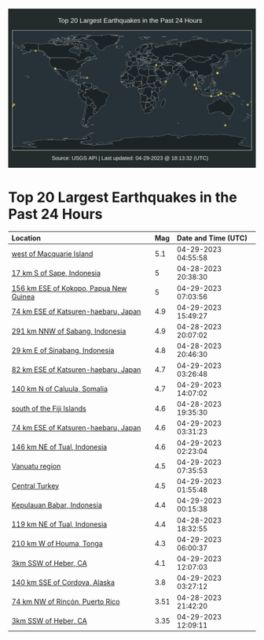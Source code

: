 ![Map](./map.png)

# Top 20 Largest Earthquakes in the Past 24 Hours

| Location | Mag | Date and Time (UTC) |
|:---|:---|:---|
| [west of Macquarie Island](https://earthquake.usgs.gov/earthquakes/eventpage/us7000jww8) | 5.1 | 04-29-2023 04:55:58 |
| [17 km S of Sape, Indonesia](https://earthquake.usgs.gov/earthquakes/eventpage/us7000jwt6) | 5 | 04-28-2023 20:38:30 |
| [156 km ESE of Kokopo, Papua New Guinea](https://earthquake.usgs.gov/earthquakes/eventpage/us7000jwwp) | 5 | 04-29-2023 07:03:56 |
| [74 km ESE of Katsuren-haebaru, Japan](https://earthquake.usgs.gov/earthquakes/eventpage/us7000jwzv) | 4.9 | 04-29-2023 15:49:27 |
| [291 km NNW of Sabang, Indonesia](https://earthquake.usgs.gov/earthquakes/eventpage/us7000jwsv) | 4.9 | 04-28-2023 20:07:02 |
| [29 km E of Sinabang, Indonesia](https://earthquake.usgs.gov/earthquakes/eventpage/us7000jwt8) | 4.8 | 04-28-2023 20:46:30 |
| [82 km ESE of Katsuren-haebaru, Japan](https://earthquake.usgs.gov/earthquakes/eventpage/us7000jww0) | 4.7 | 04-29-2023 03:26:48 |
| [140 km N of Caluula, Somalia](https://earthquake.usgs.gov/earthquakes/eventpage/us7000jwyx) | 4.7 | 04-29-2023 14:07:02 |
| [south of the Fiji Islands](https://earthquake.usgs.gov/earthquakes/eventpage/us7000jwsj) | 4.6 | 04-28-2023 19:35:30 |
| [74 km ESE of Katsuren-haebaru, Japan](https://earthquake.usgs.gov/earthquakes/eventpage/us7000jww1) | 4.6 | 04-29-2023 03:31:23 |
| [146 km NE of Tual, Indonesia](https://earthquake.usgs.gov/earthquakes/eventpage/us7000jwvd) | 4.6 | 04-29-2023 02:23:04 |
| [Vanuatu region](https://earthquake.usgs.gov/earthquakes/eventpage/us7000jwwu) | 4.5 | 04-29-2023 07:35:53 |
| [Central Turkey](https://earthquake.usgs.gov/earthquakes/eventpage/us7000jwv7) | 4.5 | 04-29-2023 01:55:48 |
| [Kepulauan Babar, Indonesia](https://earthquake.usgs.gov/earthquakes/eventpage/us7000jwux) | 4.4 | 04-29-2023 00:15:38 |
| [119 km NE of Tual, Indonesia](https://earthquake.usgs.gov/earthquakes/eventpage/us7000jwsb) | 4.4 | 04-28-2023 18:32:55 |
| [210 km W of Houma, Tonga](https://earthquake.usgs.gov/earthquakes/eventpage/us7000jwwj) | 4.3 | 04-29-2023 06:00:37 |
| [3km SSW of Heber, CA](https://earthquake.usgs.gov/earthquakes/eventpage/ci40214151) | 4.1 | 04-29-2023 12:07:03 |
| [140 km SSE of Cordova, Alaska](https://earthquake.usgs.gov/earthquakes/eventpage/ak0235guwev3) | 3.8 | 04-29-2023 03:27:12 |
| [74 km NW of Rincón, Puerto Rico](https://earthquake.usgs.gov/earthquakes/eventpage/pr2023118000) | 3.51 | 04-28-2023 21:42:20 |
| [3km SSW of Heber, CA](https://earthquake.usgs.gov/earthquakes/eventpage/ci40214159) | 3.35 | 04-29-2023 12:09:11 |
